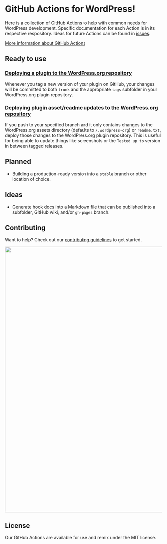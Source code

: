 # GitHub Actions for WordPress!

Here is a collection of GitHub Actions to help with common needs for WordPress development. Specific documentation for each Action is in its respective respository. Ideas for future Actions can be found in [issues](https://github.com/10up/actions-wordpress/issues).

[More information about GitHub Actions](https://github.com/features/actions/)

## Ready to use
### [Deploying a plugin to the WordPress.org repository](https://github.com/10up/action-wordpress-plugin-deploy)

Whenever you tag a new version of your plugin on GitHub, your changes will be committed to both `trunk` and the appropriate `tags` subfolder in your WordPress.org plugin repository.

### [Deploying plugin asset/readme updates to the WordPress.org repository](https://github.com/10up/action-wordpress-plugin-asset-update)

If you push to your specified branch and it only contains changes to the WordPress.org assets directory (defaults to `/.wordpress-org`) or `readme.txt`, deploy those changes to the WordPress.org plugin repository. This is useful for being able to update things like screenshots or the `Tested up to` version in between tagged releases.

## Planned
* Building a production-ready version into a `stable` branch or other location of choice.

## Ideas
* Generate hook docs into a Markdown file that can be published into a subfolder, GitHub wiki, and/or `gh-pages` branch.

## Contributing
Want to help? Check out our [contributing guidelines](CONTRIBUTING.md) to get started.

<p align="center">
<a href="http://10up.com/contact/"><img src="https://10updotcom-wpengine.s3.amazonaws.com/uploads/2016/10/10up-Github-Banner.png" width="850"></a>
</p>

## License

Our GitHub Actions are available for use and remix under the MIT license.
